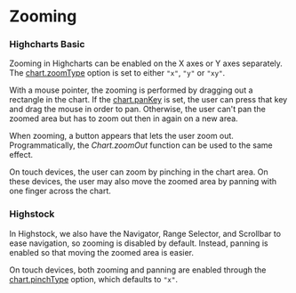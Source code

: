 Zooming
=======

### Highcharts Basic

Zooming in Highcharts can be enabled on the X axes or Y axes separately. The [chart.zoomType](https://api.highcharts.com/highcharts/chart.zoomType) option is set to either `"x"`, `"y"` or `"xy"`.

With a mouse pointer, the zooming is performed by dragging out a rectangle in the chart. If the [chart.panKey](https://api.highcharts.com/highcharts/chart.panKey) is set, the user can press that key and drag the mouse in order to pan. Otherwise, the user can't pan the zoomed area but has to zoom out then in again on a new area.

When zooming, a button appears that lets the user zoom out. Programmatically, the _Chart.zoomOut_ function can be used to the same effect.

On touch devices, the user can zoom by pinching in the chart area. On these devices, the user may also move the zoomed area by panning with one finger across the chart. 

### Highstock

In Highstock, we also have the Navigator, Range Selector, and Scrollbar to ease navigation, so zooming is disabled by default. Instead, panning is enabled so that moving the zoomed area is easier. 

On touch devices, both zooming and panning are enabled through the [chart.pinchType](https://api.highcharts.com/highstock/chart.pinchType) option, which defaults to `"x"`.